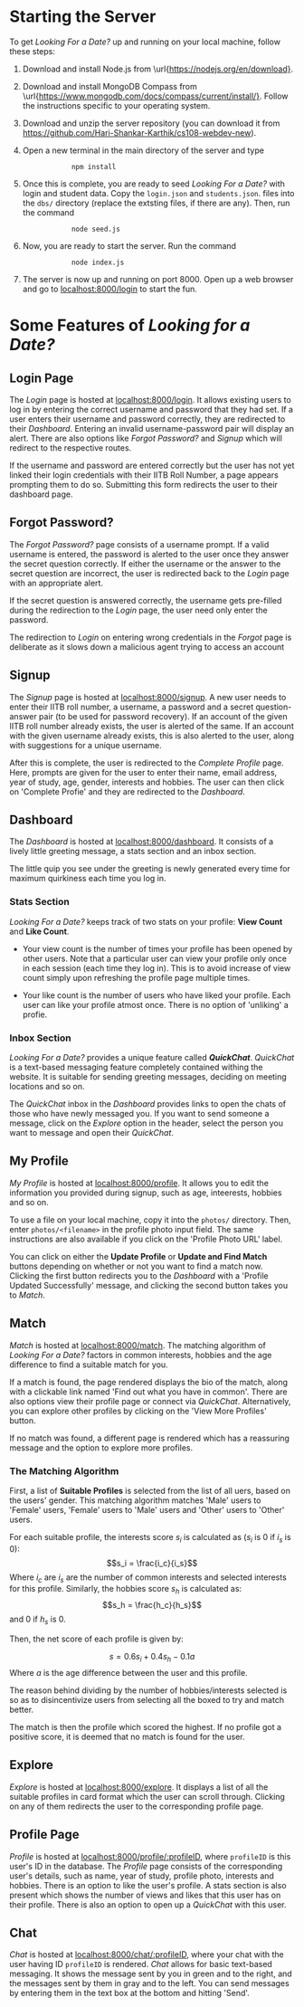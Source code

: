 # Starting the Server

To get *Looking For a Date?* up and running on your local machine,
follow these steps:

1.    Download and install Node.js from \url{https://nodejs.org/en/download}.
    
2.    Download and install MongoDB Compass from \url{https://www.mongodb.com/docs/compass/current/install/}. Follow the instructions specific to your operating system.


3.  Download and unzip the server repository (you can download it from
    <https://github.com/Hari-Shankar-Karthik/cs108-webdev-new>).

4.  Open a new terminal in the main directory of the server and type

                    npm install

5.  Once this is complete, you are ready to seed *Looking For a Date?*
    with login and student data. Copy the `login.json` and
    `students.json`. files into the `dbs/` directory (replace the extsting files, if there are any).
    Then, run the command

                    node seed.js

6.  Now, you are ready to start the server. Run the command

                    node index.js

7.  The server is now up and running on port 8000. Open up a web browser
    and go to [localhost:8000/login](localhost:8000/login) to
    start the fun.

# Some Features of *Looking for a Date?*

## Login Page

The *Login* page is hosted at [localhost:8000/login](localhost:8000/login). It allows existing
users to log in by entering the correct username and password that they
had set. If a user enters their username and password correctly, they
are redirected to their *Dashboard*. Entering an invalid
username-password pair will display an alert. There are also options
like *Forgot Password?* and *Signup* which will redirect to the
respective routes.

If the username and password are entered correctly but the user has not yet 
linked their login credentials with their IITB Roll Number, a page appears prompting
them to do so. Submitting this form redirects the user to their dashboard page.

## Forgot Password?

The *Forgot Password?* page consists of a username prompt. If a valid
username is entered, the password is alerted to the user once they
answer the secret question correctly. If either the username or the
answer to the secret question are incorrect, the user is redirected back
to the *Login* page with an appropriate alert.

If the secret question is answered correctly, the username gets
pre-filled during the redirection to the *Login* page, the user need
only enter the password.

The redirection to *Login* on entering wrong credentials in the *Forgot*
page is deliberate as it slows down a malicious agent trying to access
an account

## Signup

The *Signup* page is hosted at [localhost:8000/signup](localhost:8000/signup). A new user
needs to enter their IITB roll number, a username, a password and a
secret question-answer pair (to be used for password recovery). If an
account of the given IITB roll number already exists, the user is
alerted of the same. If an account with the given username already
exists, this is also alerted to the user, along with suggestions for a
unique username.

After this is complete, the user is redirected to the *Complete Profile*
page. Here, prompts are given for the user to enter their name, email
address, year of study, age, gender, interests and hobbies. The user can
then click on 'Complete Profie' and they are redirected to the
*Dashboard*.

## Dashboard

The *Dashboard* is hosted at [localhost:8000/dashboard](localhost:8000/dashboard). It consists
of a lively little greeting message, a stats section and an inbox
section.

The little quip you see under the greeting is newly generated every time
for maximum quirkiness each time you log in.

### Stats Section

*Looking For a Date?* keeps track of two stats on your profile: **View
Count** and **Like Count**.

-   Your view count is the number of times your profile has been opened
    by other users. Note that a particular user can view your profile
    only once in each session (each time they log in). This is to avoid
    increase of view count simply upon refreshing the profile page
    multiple times.

-   Your like count is the number of users who have liked your profile.
    Each user can like your profile atmost once. There is no option of
    'unliking' a profie.

### Inbox Section

*Looking For a Date?* provides a unique feature called ***QuickChat***.
*QuickChat* is a text-based messaging feature completely contained
withing the website. It is suitable for sending greeting messages,
deciding on meeting locations and so on.

The *QuickChat* inbox in the *Dashboard* provides links to open the
chats of those who have newly messaged you. If you want to send someone
a message, click on the *Explore* option in the header, select the
person you want to message and open their *QuickChat*.

## My Profile

*My Profile* is hosted at [localhost:8000/profile](localhost:8000/profile). It allows you to
edit the information you provided during signup, such as age, inteerests,
hobbies and so on.

To use a file on your local machine, copy it into the `photos/`
directory. Then, enter `photos/<filename>` in the profile photo input
field. The same instructions are also available if you click on the
'Profile Photo URL' label.

You can click on either the **Update Profile** or **Update and Find
Match** buttons depending on whether or not you want to find a match
now. Clicking the first button redirects you to the *Dashboard* with a
'Profile Updated Successfully' message, and clicking the second button
takes you to *Match*.

## Match

*Match* is hosted at [localhost:8000/match](localhost:8000/match). The matching algorithm of
*Looking For a Date?* factors in common interests, hobbies and the age
difference to find a suitable match for you.

If a match is found, the page rendered displays the bio of the match,
along with a clickable link named 'Find out what you have in common'.
There are also options view their profile page or connect via
*QuickChat*. Alternatively, you can explore other profiles by clicking
on the 'View More Profiles' button.

If no match was found, a different page is rendered which has a
reassuring message and the option to explore more profiles.

### The Matching Algorithm

First, a list of **Suitable Profiles** is selected from the list of all
uers, based on the users' gender. This matching algorithm matches 'Male'
users to 'Female' users, 'Female' users to 'Male' users and 'Other'
users to 'Other' users.

For each suitable profile, the interests score $s_i$ is calculated as ($s_i$ is $0$ if $i_s$ is $0$):
$$s_i = \frac{i_c}{i_s}$$
Where $i_c$ are $i_s$ are the number of common
interests and selected interests for this profile. Similarly, the
hobbies score $s_h$ is calculated as: 
$$s_h = \frac{h_c}{h_s}$$
and $0$ if $h_s$ is $0$.

Then, the net score of each profile is given by:

$$s = 0.6s_i+0.4s_h-0.1a$$ Where $a$ is the age difference between the
user and this profile.

The reason behind dividing by the number of hobbies/interests selected
is so as to disincentivize users from selecting all the boxed to try and
match better.

The match is then the profile which scored the highest. If no profile
got a positive score, it is deemed that no match is found for the user.

## Explore

*Explore* is hosted at [localhost:8000/explore](localhost:8000/explore). It displays a list of
all the suitable profiles in card format which the user can scroll
through. Clicking on any of them redirects the user to the corresponding
profile page.

## Profile Page

*Profile* is hosted at [localhost:8000/profile/:profileID](localhost:8000/profile/:profileID),
where `profileID` is this user's ID in the database. The *Profile* page
consists of the corresponding user's details, such as name, year of
study, profile photo, interests and hobbies. There is an option to like
the user's profile. A stats section is also present which shows the
number of views and likes that this user has on their profile. There is
also an option to open up a *QuickChat* with this user.

## Chat

*Chat* is hosted at [localhost:8000/chat/:profileID](localhost:8000/chat/:profileID), where
your chat with the user having ID `profileID` is rendered. *Chat* allows
for basic text-based messaging. It shows the message sent by you in
green and to the right, and the messages sent by them in gray and to the
left. You can send messages by entering them in the text box at the
bottom and hitting 'Send'.
